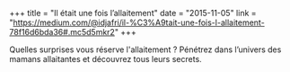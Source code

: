 +++
title = "Il était une fois l’allaitement"
date = "2015-11-05"
link = "https://medium.com/@idjafri/il-%C3%A9tait-une-fois-l-allaitement-78f16d6bda36#.mc5d5mkr2"
+++

Quelles surprises vous réserve l'allaitement ? Pénétrez dans l’univers des mamans allaitantes et découvrez  tous leurs secrets. 

